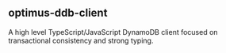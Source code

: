 ## optimus-ddb-client
A high level TypeScript/JavaScript DynamoDB client focused on transactional consistency and strong typing.

